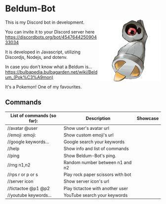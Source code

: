 # Beldum-Bot
<img src="https://github.com/Tony120914/Beldum-Bot/blob/master/images/374Beldum-Shiny.png?raw=true" width="200" align="right">

This is my Discord bot in development.

You can invite it to your Discord server here
https://discordbots.org/bot/454764425090433034

It is developed in Javascript, utilizing Discordjs, Nodejs, and dotenv.

In case you don't know what a Beldum is...
https://bulbapedia.bulbagarden.net/wiki/Beldum_(Pok%C3%A9mon)

It's a Pokemon! One of my favourites.

## Commands
| List of commands (so far): | Description | Showcase |
| --- | --- | --- |
| //avatar @user | Show user's avatar url |
| //emoji :emoji: | Show custom emoji's url |
| //google keywords... | Google search your keywords |
| //help | Show info and list of commands |
| //ping | Show Beldum-Bot's ping. |
| //rng n1,n2 | Random number between n1 and n2 |
| //rps r or p or s | Play rock paper scissors with bot |
| //server icon | Show server icon's url |
| //tictactoe @p1 @p2 | Play tictactoe with another user |
| //youtube keywords... | YouTube search your keywords |

